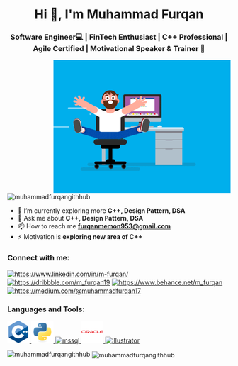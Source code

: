 <h1 align="center">Hi 👋, I'm Muhammad Furqan</h1>
<h3 align="center">Software Engineer💻 | FinTech Enthusiast | C++ Professional | Agile Certified | Motivational Speaker & Trainer 🎤</h3>
<img align="right" alt="Furqan coding" width="400px" src="https://raw.githubusercontent.com/MuhammadFurqangithhub/MuhammadFurqangithhub/main/coder.gif" />
<p align="left"> <img src="https://komarev.com/ghpvc/?username=muhammadfurqangithhub&label=Profile%20views&color=0e75b6&style=flat" alt="muhammadfurqangithhub" /> </p>

- 🌱 I’m currently exploring more **C++, Design Pattern, DSA**
- 💬 Ask me about **C++, Design Pattern, DSA**
- 📫 How to reach me **furqanmemon953@gmail.com**
- ⚡ Motivation is **exploring new area of C++**

<h3 align="left">Connect with me:</h3>
<p align="left">
  <a href="https://linkedin.com/in/https://www.linkedin.com/in/m-furqan/" target="blank"><img align="center" src="https://raw.githubusercontent.com/rahuldkjain/github-profile-readme-generator/master/src/images/icons/Social/linked-in-alt.svg" alt="https://www.linkedin.com/in/m-furqan/" height="30" width="40" /></a>
  <a href="https://dribbble.com/https://dribbble.com/m_furqan19" target="blank"><img align="center" src="https://raw.githubusercontent.com/rahuldkjain/github-profile-readme-generator/master/src/images/icons/Social/dribbble.svg" alt="https://dribbble.com/m_furqan19" height="30" width="40" /></a>
  <a href="https://www.behance.net/https://www.behance.net/m_furqan" target="blank"><img align="center" src="https://raw.githubusercontent.com/rahuldkjain/github-profile-readme-generator/master/src/images/icons/Social/behance.svg" alt="https://www.behance.net/m_furqan" height="30" width="40" /></a>
  <a href="https://medium.com/@muhammadfurqan17" target="blank"><img align="center" src="https://raw.githubusercontent.com/rahuldkjain/github-profile-readme-generator/master/src/images/icons/Social/medium.svg" alt="https://medium.com/@muhammadfurqan17" height="30" width="40" /></a>
</p>

<h3 align="left">Languages and Tools:</h3>
<p align="left"> 
  <a href="https://www.w3schools.com/cpp/" target="_blank" rel="noreferrer"> <img src="https://raw.githubusercontent.com/devicons/devicon/master/icons/cplusplus/cplusplus-original.svg" alt="cplusplus" width="50" height="50"/> </a> 
  <a href="https://www.python.org" target="_blank" rel="noreferrer"> <img src="https://raw.githubusercontent.com/devicons/devicon/master/icons/python/python-original.svg" alt="python" width="50" height="50"/> </a> 
  <a href="https://www.microsoft.com/en-us/sql-server" target="_blank" rel="noreferrer"> <img src="https://www.svgrepo.com/show/303229/microsoft-sql-server-logo.svg" alt="mssql" width="50" height="50"/> </a> 
  <a href="https://www.oracle.com/" target="_blank" rel="noreferrer"> <img src="https://raw.githubusercontent.com/devicons/devicon/master/icons/oracle/oracle-original.svg" alt="oracle" width="50" height="50"/> </a> 
  <a href="https://www.adobe.com/in/products/illustrator.html" target="_blank" rel="noreferrer"> <img src="https://www.vectorlogo.zone/logos/adobe_illustrator/adobe_illustrator-icon.svg" alt="illustrator" width="50" height="50"/> </a> 
</p>

<p><img align="left" src="https://github-readme-stats.vercel.app/api/top-langs?username=muhammadfurqangithhub&show_icons=true&locale=en&layout=compact" alt="muhammadfurqangithhub" /></p>

<p>&nbsp;<img align="center" src="https://github-readme-stats.vercel.app/api?username=muhammadfurqangithhub&show_icons=true&locale=en" alt="muhammadfurqangithhub" /></p>
